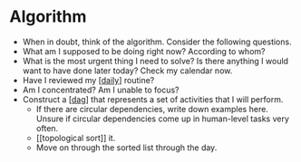 # Algorithm

- When in doubt, think of the algorithm. Consider the following questions.
- What am I supposed to be doing right now? According to whom?
- What is the most urgent thing I need to solve? Is there anything I would want to have done later today? Check my calendar now.
- Have I reviewed my [[daily]] routine?
- Am I concentrated? Am I unable to focus?
- Construct a [[dag]] that represents a set of activities that I will perform. 
  - If there are circular dependencies, write down examples here. Unsure if circular dependencies come up in human-level tasks very often.
  - [[topological sort]] it.
  - Move on through the sorted list through the day.


[//begin]: # "Autogenerated link references for markdown compatibility"
[daily]: daily "Daily"
[dag]: dag "Dag"
[//end]: # "Autogenerated link references"